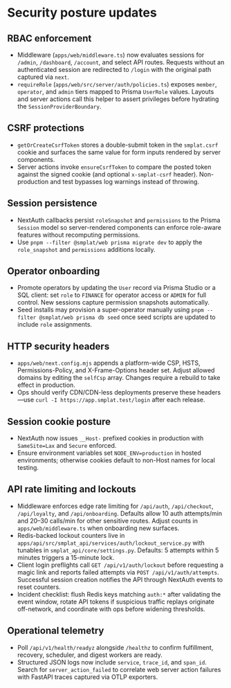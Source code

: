 # Security posture updates

## RBAC enforcement
- Middleware (`apps/web/middleware.ts`) now evaluates sessions for `/admin`, `/dashboard`, `/account`, and select API
  routes. Requests without an authenticated session are redirected to `/login` with the original path captured via `next`.
- `requireRole` (`apps/web/src/server/auth/policies.ts`) exposes `member`, `operator`, and `admin` tiers mapped to
  Prisma `UserRole` values. Layouts and server actions call this helper to assert privileges before hydrating the
  `SessionProviderBoundary`.

## CSRF protections
- `getOrCreateCsrfToken` stores a double-submit token in the `smplat.csrf` cookie and surfaces the same value for form inputs
  rendered by server components.
- Server actions invoke `ensureCsrfToken` to compare the posted token against the signed cookie (and optional `x-smplat-csrf`
  header). Non-production and test bypasses log warnings instead of throwing.

## Session persistence
- NextAuth callbacks persist `roleSnapshot` and `permissions` to the Prisma `Session` model so server-rendered components can
  enforce role-aware features without recomputing permissions.
- Use `pnpm --filter @smplat/web prisma migrate dev` to apply the `role_snapshot` and `permissions` additions locally.

## Operator onboarding
- Promote operators by updating the `User` record via Prisma Studio or a SQL client: set `role` to `FINANCE` for operator
  access or `ADMIN` for full control. New sessions capture permission snapshots automatically.
- Seed installs may provision a super-operator manually using `pnpm --filter @smplat/web prisma db seed` once seed scripts are
  updated to include `role` assignments.

## HTTP security headers
- `apps/web/next.config.mjs` appends a platform-wide CSP, HSTS, Permissions-Policy, and X-Frame-Options header set. Adjust
  allowed domains by editing the `selfCsp` array. Changes require a rebuild to take effect in production.
- Ops should verify CDN/CDN-less deployments preserve these headers—use `curl -I https://app.smplat.test/login` after each
  release.

## Session cookie posture
- NextAuth now issues `__Host-` prefixed cookies in production with `SameSite=Lax` and `Secure` enforced.
- Ensure environment variables set `NODE_ENV=production` in hosted environments; otherwise cookies default to non-Host names
  for local testing.

## API rate limiting and lockouts
- Middleware enforces edge rate limiting for `/api/auth`, `/api/checkout`, `/api/loyalty`, and `/api/onboarding`. Defaults allow
  10 auth attempts/min and 20–30 calls/min for other sensitive routes. Adjust counts in `apps/web/middleware.ts` when onboarding
  new surfaces.
- Redis-backed lockout counters live in `apps/api/src/smplat_api/services/auth/lockout_service.py` with tunables in
  `smplat_api/core/settings.py`. Defaults: 5 attempts within 5 minutes triggers a 15-minute lock.
- Client login preflights call `GET /api/v1/auth/lockout` before requesting a magic link and reports failed attempts via
  `POST /api/v1/auth/attempts`. Successful session creation notifies the API through NextAuth events to reset counters.
- Incident checklist: flush Redis keys matching `auth:*` after validating the event window, rotate API tokens if suspicious
  traffic replays originate off-network, and coordinate with ops before widening thresholds.

## Operational telemetry
- Poll `/api/v1/health/readyz` alongside `/healthz` to confirm fulfillment, recovery, scheduler, and digest workers are ready.
- Structured JSON logs now include `service`, `trace_id`, and `span_id`. Search for `server_action_failed` to correlate web
  server action failures with FastAPI traces captured via OTLP exporters.
